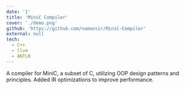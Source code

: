 ```yaml
---
date: '1'
title: 'MiniC Compiler'
cover: './demo.png'
github: 'https://github.com/namoosir/MiniC-Compiler'
external: null
tech:
  - C++
  - llvm
  - ANTLR
---
```


A compiler for MiniC, a subset of C, utilizing OOP design patterns and principles. Added IR optimizations to improve performance.
